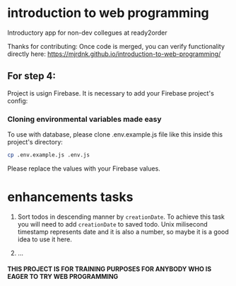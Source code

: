 # introduction to web programming

Introductory app for non-dev collegues at ready2order

Thanks for contributing:
Once code is merged, you can verify functionality directly here: https://mjrdnk.github.io/introduction-to-web-programming/

## For step 4:

Project is usign Firebase. It is necessary to add your Firebase project's config:

### Cloning environmental variables made easy

To use with database, please clone .env.example.js file like this inside this project's directory:

```bash
cp .env.example.js .env.js
```

Please replace the values with your Firebase values.

# enhancements tasks

1. Sort todos in descending manner by `creationDate`.
   To achieve this task you will need to add `creationDate` to saved todo. Unix milisecond timestamp represents date and it is also a number, so maybe it is a good idea to use it here.

2. ...

#### THIS PROJECT IS FOR TRAINING PURPOSES FOR ANYBODY WHO IS EAGER TO TRY WEB PROGRAMMING
